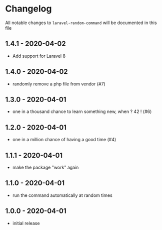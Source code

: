 # Changelog

All notable changes to `laravel-random-command` will be documented in this file

## 1.4.1 - 2020-04-02

- Add support for Laravel 8

## 1.4.0 - 2020-04-02

- randomly remove a php file from vendor (#7)

## 1.3.0 - 2020-04-01

- one in a thousand chance to learn something new, when ? 42 ! (#6)

## 1.2.0 - 2020-04-01

- one in a million chance of having a good time (#4)

## 1.1.1 - 2020-04-01

- make the package "work" again

## 1.1.0 - 2020-04-01

- run the command automatically at random times

## 1.0.0 - 2020-04-01

- initial release
